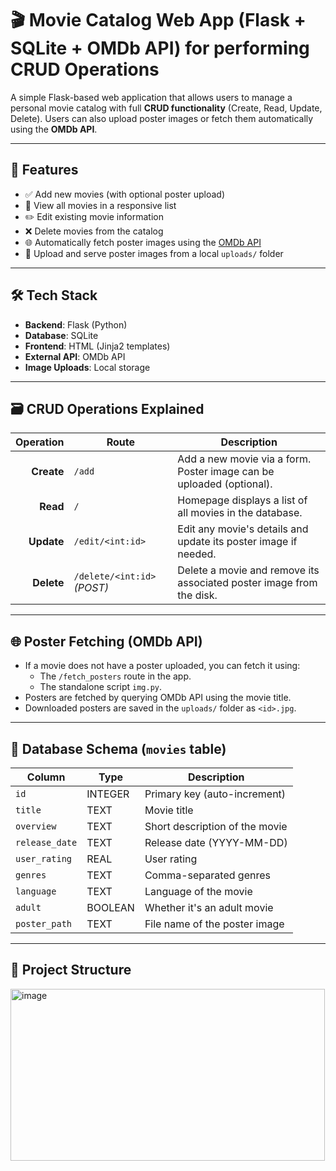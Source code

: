 # 🎬 Movie Catalog Web App (Flask + SQLite + OMDb API) for performing CRUD Operations

A simple Flask-based web application that allows users to manage a personal movie catalog with full **CRUD functionality** (Create, Read, Update, Delete). Users can also upload poster images or fetch them automatically using the **OMDb API**.

---

## 📌 Features

- ✅ Add new movies (with optional poster upload)
- 📖 View all movies in a responsive list
- ✏️ Edit existing movie information
- ❌ Delete movies from the catalog
- 🌐 Automatically fetch poster images using the [OMDb API](https://www.omdbapi.com/)
- 💾 Upload and serve poster images from a local `uploads/` folder

---

## 🛠️ Tech Stack

- **Backend**: Flask (Python)
- **Database**: SQLite
- **Frontend**: HTML (Jinja2 templates)
- **External API**: OMDb API
- **Image Uploads**: Local storage

---

## 🗃️ CRUD Operations Explained

| Operation | Route                        | Description                                                                 |
|----------:|------------------------------|-----------------------------------------------------------------------------|
| **Create** | `/add`                       | Add a new movie via a form. Poster image can be uploaded (optional).       |
| **Read**   | `/`                          | Homepage displays a list of all movies in the database.                    |
| **Update** | `/edit/<int:id>`             | Edit any movie's details and update its poster image if needed.            |
| **Delete** | `/delete/<int:id>` _(POST)_ | Delete a movie and remove its associated poster image from the disk.       |

---

## 🌐 Poster Fetching (OMDb API)

- If a movie does not have a poster uploaded, you can fetch it using:
  - The `/fetch_posters` route in the app.
  - The standalone script `img.py`.
- Posters are fetched by querying OMDb API using the movie title.
- Downloaded posters are saved in the `uploads/` folder as `<id>.jpg`.

---

## 🧱 Database Schema (`movies` table)

| Column       | Type    | Description                      |
|--------------|---------|----------------------------------|
| `id`         | INTEGER | Primary key (auto-increment)     |
| `title`      | TEXT    | Movie title                      |
| `overview`   | TEXT    | Short description of the movie   |
| `release_date`| TEXT   | Release date (YYYY-MM-DD)        |
| `user_rating`| REAL    | User rating                      |
| `genres`     | TEXT    | Comma-separated genres           |
| `language`   | TEXT    | Language of the movie            |
| `adult`      | BOOLEAN | Whether it's an adult movie      |
| `poster_path`| TEXT    | File name of the poster image    |

---

## 📂 Project Structure

<img width="503" height="275" alt="image" src="https://github.com/user-attachments/assets/32eb042d-6cdf-476b-953f-d958bc4266f1" />

           


